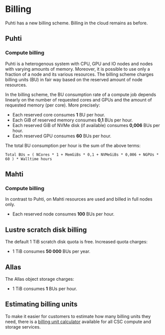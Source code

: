 # Billing

Puhti has a new billing scheme. Billing in the cloud remains as before.

## Puhti 

### Compute billing

Puhti is a heterogenous system with CPU, GPU and IO nodes and nodes with varying amounts of memory. Moreover, it is possible to use only a fraction of a node and its various resources. The billing scheme charges billing units (BU) in fair way based on the reserved amount of node resources.

In the billing scheme, the BU consumption rate of a compute job depends linearly on the number of requested cores and GPUs and the amount of requested memory (per core). More precisely:

 * Each reserved core consumes **1** BU per hour.
 * Each GiB of reserved memory consumes **0,1** BUs per hour.
 * Each reserved GiB of NVMe disk (if available) consumes **0,006** BUs per hour.
 * Each reserved GPU consumes **60** BUs per hour.

The total BU consumption per hour is the sum of the above terms:

` Total BUs = ( NCores * 1 + MemGiBs * 0,1 + NVMeGiBs * 0,006 + NGPUs * 60 ) * Walltime hours `

## Mahti

### Compute billing

In contrast to Puhti, on Mahti resources are used and billed in full nodes only.

 * Each reserved node consumes **100** BUs per hour. 

## Lustre scratch disk billing

The default 1 TiB scratch disk quota is free. Increased quota charges:

* 1 TiB consumes **50 000** BUs per year.

## Allas 

The Allas object storage charges:

* 1 TiB consumes **1** BUs per hour.

## Estimating billing units

To make it easier for customers to estimate how many billing units
they need, there is a [billing unit
calculator](https://research.csc.fi/billing-and-monitoring) available for all CSC compute and storage services.
